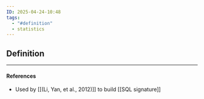 ```yaml
---
ID: 2025-04-24-10:48
tags:
  - "#definition"
  - statistics
---
```

## Definition



---
#### References
- Used by [[(Li, Yan, et al., 2012)]] to build [[SQL signature]]